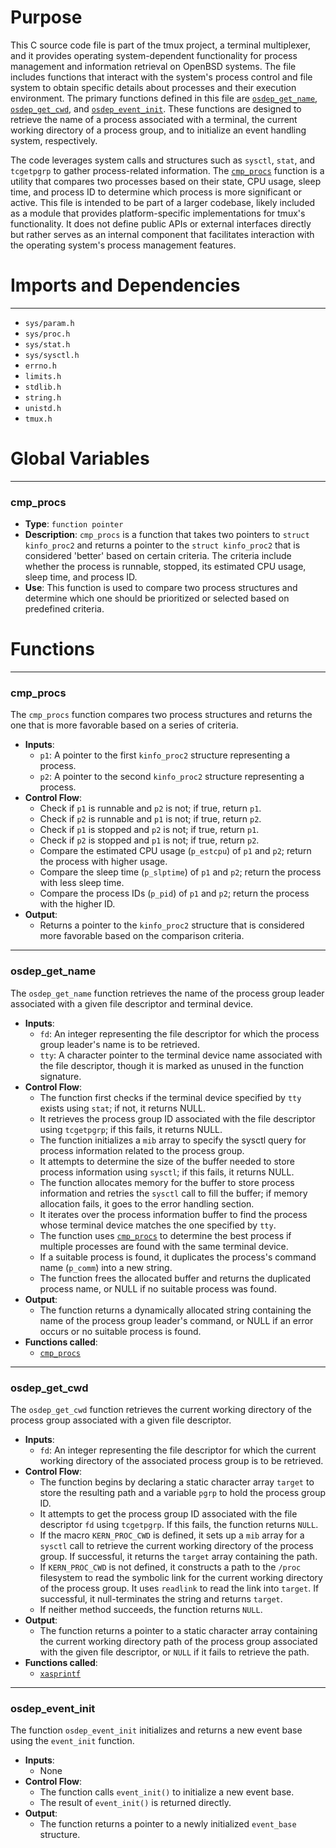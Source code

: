 # Purpose
This C source code file is part of the tmux project, a terminal multiplexer, and it provides operating system-dependent functionality for process management and information retrieval on OpenBSD systems. The file includes functions that interact with the system's process control and file system to obtain specific details about processes and their execution environment. The primary functions defined in this file are [`osdep_get_name`](#osdep_get_name), [`osdep_get_cwd`](#osdep_get_cwd), and [`osdep_event_init`](#osdep_event_init). These functions are designed to retrieve the name of a process associated with a terminal, the current working directory of a process group, and to initialize an event handling system, respectively.

The code leverages system calls and structures such as `sysctl`, `stat`, and `tcgetpgrp` to gather process-related information. The [`cmp_procs`](#cmp_procs) function is a utility that compares two processes based on their state, CPU usage, sleep time, and process ID to determine which process is more significant or active. This file is intended to be part of a larger codebase, likely included as a module that provides platform-specific implementations for tmux's functionality. It does not define public APIs or external interfaces directly but rather serves as an internal component that facilitates interaction with the operating system's process management features.
# Imports and Dependencies

---
- `sys/param.h`
- `sys/proc.h`
- `sys/stat.h`
- `sys/sysctl.h`
- `errno.h`
- `limits.h`
- `stdlib.h`
- `string.h`
- `unistd.h`
- `tmux.h`


# Global Variables

---
### cmp_procs
- **Type**: `function pointer`
- **Description**: `cmp_procs` is a function that takes two pointers to `struct kinfo_proc2` and returns a pointer to the `struct kinfo_proc2` that is considered 'better' based on certain criteria. The criteria include whether the process is runnable, stopped, its estimated CPU usage, sleep time, and process ID.
- **Use**: This function is used to compare two process structures and determine which one should be prioritized or selected based on predefined criteria.


# Functions

---
### cmp_procs<!-- {{#callable:cmp_procs}} -->
The `cmp_procs` function compares two process structures and returns the one that is more favorable based on a series of criteria.
- **Inputs**:
    - `p1`: A pointer to the first `kinfo_proc2` structure representing a process.
    - `p2`: A pointer to the second `kinfo_proc2` structure representing a process.
- **Control Flow**:
    - Check if `p1` is runnable and `p2` is not; if true, return `p1`.
    - Check if `p2` is runnable and `p1` is not; if true, return `p2`.
    - Check if `p1` is stopped and `p2` is not; if true, return `p1`.
    - Check if `p2` is stopped and `p1` is not; if true, return `p2`.
    - Compare the estimated CPU usage (`p_estcpu`) of `p1` and `p2`; return the process with higher usage.
    - Compare the sleep time (`p_slptime`) of `p1` and `p2`; return the process with less sleep time.
    - Compare the process IDs (`p_pid`) of `p1` and `p2`; return the process with the higher ID.
- **Output**:
    - Returns a pointer to the `kinfo_proc2` structure that is considered more favorable based on the comparison criteria.


---
### osdep_get_name<!-- {{#callable:osdep_get_name}} -->
The `osdep_get_name` function retrieves the name of the process group leader associated with a given file descriptor and terminal device.
- **Inputs**:
    - `fd`: An integer representing the file descriptor for which the process group leader's name is to be retrieved.
    - `tty`: A character pointer to the terminal device name associated with the file descriptor, though it is marked as unused in the function signature.
- **Control Flow**:
    - The function first checks if the terminal device specified by `tty` exists using `stat`; if not, it returns NULL.
    - It retrieves the process group ID associated with the file descriptor using `tcgetpgrp`; if this fails, it returns NULL.
    - The function initializes a `mib` array to specify the sysctl query for process information related to the process group.
    - It attempts to determine the size of the buffer needed to store process information using `sysctl`; if this fails, it returns NULL.
    - The function allocates memory for the buffer to store process information and retries the `sysctl` call to fill the buffer; if memory allocation fails, it goes to the error handling section.
    - It iterates over the process information buffer to find the process whose terminal device matches the one specified by `tty`.
    - The function uses [`cmp_procs`](#cmp_procs) to determine the best process if multiple processes are found with the same terminal device.
    - If a suitable process is found, it duplicates the process's command name (`p_comm`) into a new string.
    - The function frees the allocated buffer and returns the duplicated process name, or NULL if no suitable process was found.
- **Output**:
    - The function returns a dynamically allocated string containing the name of the process group leader's command, or NULL if an error occurs or no suitable process is found.
- **Functions called**:
    - [`cmp_procs`](#cmp_procs)


---
### osdep_get_cwd<!-- {{#callable:osdep_get_cwd}} -->
The `osdep_get_cwd` function retrieves the current working directory of the process group associated with a given file descriptor.
- **Inputs**:
    - `fd`: An integer representing the file descriptor for which the current working directory of the associated process group is to be retrieved.
- **Control Flow**:
    - The function begins by declaring a static character array `target` to store the resulting path and a variable `pgrp` to hold the process group ID.
    - It attempts to get the process group ID associated with the file descriptor `fd` using `tcgetpgrp`. If this fails, the function returns `NULL`.
    - If the macro `KERN_PROC_CWD` is defined, it sets up a `mib` array for a `sysctl` call to retrieve the current working directory of the process group. If successful, it returns the `target` array containing the path.
    - If `KERN_PROC_CWD` is not defined, it constructs a path to the `/proc` filesystem to read the symbolic link for the current working directory of the process group. It uses `readlink` to read the link into `target`. If successful, it null-terminates the string and returns `target`.
    - If neither method succeeds, the function returns `NULL`.
- **Output**:
    - The function returns a pointer to a static character array containing the current working directory path of the process group associated with the given file descriptor, or `NULL` if it fails to retrieve the path.
- **Functions called**:
    - [`xasprintf`](xmalloc.c.driver.md#xasprintf)


---
### osdep_event_init<!-- {{#callable:osdep_event_init}} -->
The function `osdep_event_init` initializes and returns a new event base using the `event_init` function.
- **Inputs**:
    - None
- **Control Flow**:
    - The function calls `event_init()` to initialize a new event base.
    - The result of `event_init()` is returned directly.
- **Output**:
    - The function returns a pointer to a newly initialized `event_base` structure.


